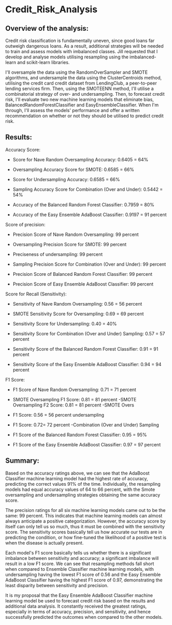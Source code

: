 # Credit_Risk_Analysis

## Overview of the analysis: 

Credit risk classification is fundamentally uneven, since good loans far outweigh dangerous loans. As a result, additional strategies will be needed to train and assess models with imbalanced classes. Jill requested that I develop and analyse models utilising resampling using the imbalanced-learn and scikit-learn libraries. 

I'll oversample the data using the RandomOverSampler and SMOTE algorithms, and undersample the data using the ClusterCentroids method, utilising the credit card credit dataset from LendingClub, a peer-to-peer lending services firm. Then, using the SMOTEENN method, I'll utilise a combinatorial strategy of over- and undersampling. Then, to forecast credit risk, I'll evaluate two new machine learning models that eliminate bias, BalancedRandomForestClassifier and EasyEnsembleClassifier. When I'm through, I'll assess the models' performance and offer a written recommendation on whether or not they should be utilised to predict credit risk. 


## Results:

Accuracy Score:  

- Score for Nave Random Oversampling Accuracy: 0.6405 = 64%


- Oversampling Accuracy Score for SMOTE: 0.6585 = 66%


- Score for Undersampling Accuracy: 0.6585 = 66%


- Sampling Accuracy Score for Combination (Over and Under): 0.5442 = 54%


- Accuracy of the Balanced Random Forest Classifier: 0.7959 = 80%


- Accuracy of the Easy Ensemble AdaBoost Classifier: 0.9197 = 91 percent 


Score of precision: 

- Precision Score of Nave Random Oversampling: 99 percent


- Oversampling Precision Score for SMOTE: 99 percent


- Preciseness of undersampling: 99 percent


- Sampling Precision Score for Combination (Over and Under): 99 percent


- Precision Score of Balanced Random Forest Classifier: 99 percent


- Precision Score of Easy Ensemble AdaBoost Classifier: 99 percent 


Score for Recall (Sensitivity): 

- Sensitivity of Nave Random Oversampling: 0.56 = 56 percent


- SMOTE Sensitivity Score for Oversampling: 0.69 = 69 percent


- Sensitivity Score for Undersampling: 0.40 = 40%


- Sensitivity Score for Combination (Over and Under) Sampling: 0.57 = 57 percent


- Sensitivity Score of the Balanced Random Forest Classifier: 0.91 = 91 percent


- Sensitivity Score of the Easy Ensemble AdaBoost Classifier: 0.94 = 94 percent 

F1 Score: 

- F1 Score of Nave Random Oversampling: 0.71 = 71 percent


- SMOTE Oversampling F1 Score: 0.81 = 81 percent -SMOTE Oversampling F2 Score: 0.81 = 81 percent -SMOTE Overs


- F1 Score: 0.56 = 56 percent undersampling


- F1 Score: 0.72= 72 percent -Combination (Over and Under) Sampling


- F1 Score of the Balanced Random Forest Classifier: 0.95 = 95%


- F1 Score of the Easy Ensemble AdaBoost Classifier: 0.97 = 97 percent 

## Summary: 

Based on the accuracy ratings above, we can see that the AdaBoost Classifier machine learning model had the highest rate of accuracy, predicting the correct values 91% of the time. Individually, the resampling models had equal accuracy values of 64 to 66 percent, with the Smote oversampling and undersampling strategies obtaining the same accuracy score. 

The precision ratings for all six machine learning models came out to be the same: 99 percent. This indicates that machine learning models can almost always anticipate a positive categorization. However, the accuracy score by itself can only tell us so much, thus it must be combined with the sensitivity score. The sensitivity scores basically tell us how accurate our tests are in predicting the condition, or how fine-tuned the likelihood of a positive test is when the disease is actually present. 

Each model's F1 score basically tells us whether there is a significant imbalance between sensitivity and accuracy; a significant imbalance will result in a low F1 score.
We can see that resampling methods fall short when compared to Ensemble Classifier machine learning models, with undersampling having the lowest F1 score of 0.56 and the Easy Ensemble AdaBoost Classifier having the highest F1 score of 0.97, demonstrating the least disparity between sensitivity and precision. 

It is my proposal that the Easy Ensemble AdaBoost Classifier machine learning model be used to forecast credit risk based on the results and additional data analysis.
It constantly received the greatest ratings, especially in terms of accuracy, precision, and sensitivity, and hence successfully predicted the outcomes when compared to the other models. 

